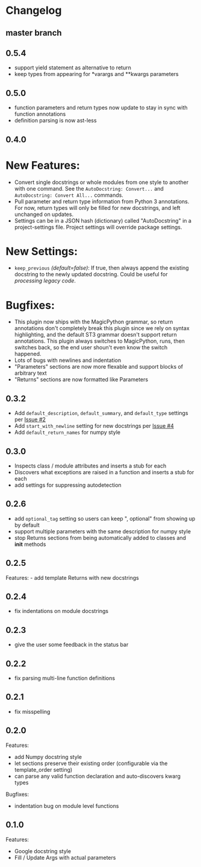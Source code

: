 # Changelog

## master branch

## 0.5.4

  - support yield statement as alternative to return
  - keep types from appearing for *varargs and **kwargs parameters

## 0.5.0

  - function parameters and return types now update to stay in sync with function annotations
  - definition parsing is now ast-less

## 0.4.0

# New Features:
  - Convert single docstrings or whole modules from one style to another with one command. See the `AutoDocstring: Convert...` and `AutoDocstring: Convert All...` commands.
  - Pull parameter and return type information from Python 3 annotations. For now, return types will only be filled for new docstrings, and left unchanged on updates.
  - Settings can be in a JSON hash (dictionary) called "AutoDocstring" in a project-settings file. Project settings will override package settings.

# New Settings:
  - `keep_previous` *(default=false)*: If true, then always append the existing docstring to the newly updated docstring. Could be useful for *processing legacy code*.

# Bugfixes:
  - This plugin now ships with the MagicPython grammar, so return annotations don't completely break this plugin since we rely on syntax highlighting, and the default ST3 grammar doesn't support return annotations. This plugin always switches to MagicPython, runs, then switches back, so the end user shoun't even know the switch happened.
  - Lots of bugs with newlines and indentation
  - "Parameters" sections are now more flexable and support blocks of arbitrary text
  - "Returns" sections are now formatted like Parameters

## 0.3.2

  - Add `default_description`, `default_summary`, and `default_type` settings per [Issue #2](https://github.com/KristoforMaynard/SublimeAutoDocstring/issues/2)
  - Add `start_with_newline` setting for new docstrings per [Issue #4](https://github.com/KristoforMaynard/SublimeAutoDocstring/issues/4)
  - Add `default_return_names` for numpy style

## 0.3.0

  - Inspects class / module attributes and inserts a stub for each
  - Discovers what exceptions are raised in a function and inserts a stub for each
  - add settings for suppressing autodetection

## 0.2.6

  - add `optional_tag` setting so users can keep ", optional" from showing up by default
  - support multiple parameters with the same description for numpy style
  - stop Returns sections from being automatically added to classes and __init__ methods

## 0.2.5
  Features:
    - add template Returns with new docstrings

## 0.2.4
  - fix indentations on module docstrings

## 0.2.3
  - give the user some feedback in the status bar

## 0.2.2
  - fix parsing multi-line function definitions

## 0.2.1
  - fix misspelling

## 0.2.0

Features:
  - add Numpy docstring style
  - let sections preserve their existing order (configurable via the template_order setting)
  - can parse any valid function declaration and auto-discovers kwarg types

Bugfixes:
  - indentation bug on module level functions

## 0.1.0

Features:
  - Google docstring style
  - Fill / Update Args with actual parameters
